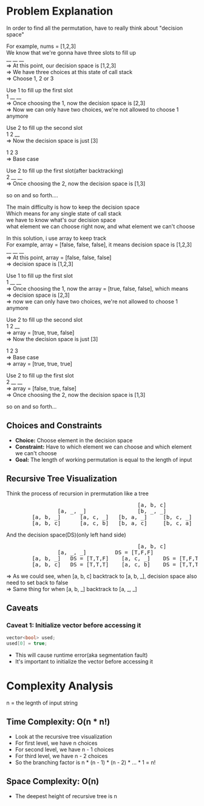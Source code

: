 # Problem Explanation

In order to find all the permutation, have to really think about "decision space"

For example, nums = [1,2,3]<br/> 
We know that we're gonna have three slots to fill up <br/> 
__ __ __<br/>
=> At this point, our decision space is [1,2,3]<br/>
=> We have three choices at this state of call stack<br/>
=> Choose 1, 2 or 3<br/>

Use 1 to fill up the first slot<br/>
1 __ __<br/>
=> Once choosing the 1, now the decision space is [2,3]<br/>
=> Now we can only have two choices, we're not allowed to choose 1 anymore<br/>

Use 2 to fill up the second slot<br/>
1 2 __<br/>
=> Now the decision space is just [3]<br/>

1 2 3<br/>
=> Base case

Use 2 to fill up the first slot(after backtracking) <br/>
2 __ __<br/>
=> Once choosing the 2, now the decision space is [1,3]

so on and so forth....

The main difficulty is how to keep the decision space<br/>
Which means for any single state of call stack<br/>
we have to know what's our decision space<br/>
what element we can choose right now, and what element we can't choose

In this solution, i use array to keep track<br/>
For example, array = [false, false, false], it means decision space is [1,2,3]<br/>
__ __ __<br/>
=> At this point, array = [false, false, false]<br/>
=> decision space is [1,2,3]<br/>

Use 1 to fill up the first slot<br/>
1 __ __<br/>
=> Once choosing the 1, now the array = [true, false, false], which means<br/>
=> decision space is [2,3]<br/>
=> now we can only have two choices, we're not allowed to choose 1 anymore<br/>

Use 2 to fill up the second slot<br/>
1 2 __<br/>
=> array = [true, true, false]<br/>
=> Now the decision space is just [3]<br/>

1 2 3<br/>
=> Base case<br/>
=> array = [true, true, true]<br/>

Use 2 to fill up the first slot<br/>
2 __ __<br/>
=> array = [false, true, false]<br/>
=> Once choosing the 2, now the decision space is [1,3]<br/>

so on and so forth...

## Choices and Constraints

- **Choice:** Choose element in the decision space
- **Constraint:** Have to which element we can choose and which element we can't choose
- **Goal:** The length of working permutation is equal to the length of input

## Recursive Tree Visualization
Think the process of recursion in prermutation like a tree
<pre>
                                         [a, b, c]
                [a, _, _]                [b, _, _]                 [c, _, _]
        [a, b, _]      [a, c, _]   [b, a, _]     [b, c, _]    [c, a, _]   [c, b, _]
        [a, b, c]      [a, c, b]   [b, a, c]     [b, c, a]    [c, a, b]   [c, b, a]
</pre>

And the decision space(DS)(only left hand side)
<pre>
                                         [a, b, c]
                [a, _, _]         DS = [T,F,F]       
        [a, b, _]   DS = [T,T,F]    [a, c, _]    DS = [T,F,T]
        [a, b, c]   DS = [T,T,T]    [a, c, b]    DS = [T,T,T]
</pre>
=> As we could see, when [a, b, c] backtrack to [a, b, _], decision space also need to set back to false<br/>
=> Same thing for when [a, b, _] backtrack to [a, _, _]

## Caveats
### Caveat 1: Initialize vector before accessing it
```c++
vector<bool> used;
used[0] = true;
```
- This will cause runtime error(aka segmentation fault)
- It's important to initialize the vector before accessing it

# Complexity Analysis

n = the legnth of input string

## Time Complexity: O(n * n!)
- Look at the recursive tree visualization
- For first level, we have n choices
- For second level, we have n - 1 choices
- For third level, we have n - 2 choices
- So the branching factor is n * (n - 1) * (n - 2) * ... * 1 = n!

## Space Complexity: O(n)
- The deepest height of recursive tree is n
